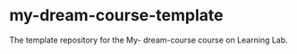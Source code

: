 # my-dream-course-template
The template repository for the My- dream-course course on Learning Lab.
